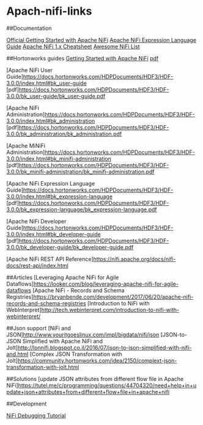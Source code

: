 # Apach-nifi-links

##Documentation

[Official Getting Started with Apache NiFi](https://nifi.apache.org/docs/nifi-docs/html/getting-started.html)
[Apache NiFi Expression Language Guide](https://nifi.apache.org/docs/nifi-docs/html/expression-language-guide.html)
[Apache NiFi 1.x Cheatsheet](https://dzone.com/articles/apache-nifi-10-cheatsheet)
[Awesome NiFi List](https://dzone.com/articles/apache-nifi-10-cheatsheet)

##Hortonworks guides
[Getting Started with Apache NiFi](https://docs.hortonworks.com/HDPDocuments/HDF3/HDF-3.0.0/index.html#bk_getting-started-with-apache-nifi)
[pdf](https://docs.hortonworks.com/HDPDocuments/HDF3/HDF-3.0.0/bk_getting-started-with-apache-nifi/bk_getting-started-with-apache-nifi.pdf)

[Apache NiFi User Guide]https://docs.hortonworks.com/HDPDocuments/HDF3/HDF-3.0.0/index.html#bk_user-guide
[pdf]https://docs.hortonworks.com/HDPDocuments/HDF3/HDF-3.0.0/bk_user-guide/bk_user-guide.pdf

[Apache NiFi Administration]https://docs.hortonworks.com/HDPDocuments/HDF3/HDF-3.0.0/index.html#bk_administration
[pdf]https://docs.hortonworks.com/HDPDocuments/HDF3/HDF-3.0.0/bk_administration/bk_administration.pdf

[Apache MiNiFi Administration]https://docs.hortonworks.com/HDPDocuments/HDF3/HDF-3.0.0/index.html#bk_minifi-administration
[pdf]https://docs.hortonworks.com/HDPDocuments/HDF3/HDF-3.0.0/bk_minifi-administration/bk_minifi-administration.pdf

[Apache NiFi Expression Language Guide]https://docs.hortonworks.com/HDPDocuments/HDF3/HDF-3.0.0/index.html#bk_expression-language
[pdf]https://docs.hortonworks.com/HDPDocuments/HDF3/HDF-3.0.0/bk_expression-language/bk_expression-language.pdf

[Apache NiFi Developer Guide]https://docs.hortonworks.com/HDPDocuments/HDF3/HDF-3.0.0/index.html#bk_developer-guide
[pdf]https://docs.hortonworks.com/HDPDocuments/HDF3/HDF-3.0.0/bk_developer-guide/bk_developer-guide.pdf

[Apache NiFi REST API Reference]https://nifi.apache.org/docs/nifi-docs/rest-api/index.html

##Articles
[Leveraging Apache NiFi for Agile Dataflows]https://looker.com/blog/leveraging-apache-nifi-for-agile-dataflows
[Apache NiFi - Records and Schema Registries]https://bryanbende.com/development/2017/06/20/apache-nifi-records-and-schema-registries
[Introduction to NiFi with WebInterpret]http://tech.webinterpret.com/introduction-to-nifi-with-webinterpret/

##Json support
[NiFi and JSON]http://www.youritgoeslinux.com/impl/bigdata/nifi/json
[JSON-to-JSON Simplified with Apache NiFi and Jolt]http://lonnifi.blogspot.co.il/2016/07/json-to-json-simplified-with-nifi-and.html
[Complex JSON Transformation with Jolt]https://community.hortonworks.com/idea/2150/complext-json-transformation-with-jolt.html

##Solutions
[update JSON attributes from different flow file in Apache NiFi]https://tutel.me/c/programming/questions/44704320/need+help+in+update+json+attributes+from+different+flow+file+in+apache+nifi


##Development

[NiFi Debugging Tutorial](https://community.hortonworks.com/articles/106931/nifi-debugging-tutorial.html)

